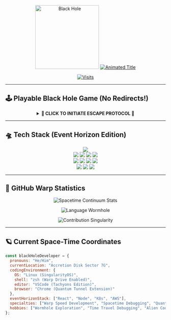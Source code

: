 <!-- ULTIMATE BLACK HOLE PROFILE README -->
<div align="center">
  <img src="https://media.giphy.com/media/3o7TKwxQkeW0ZI7P3W/giphy.gif" width="200" alt="Black Hole">

  <!-- Animated Title -->
  <a href="https://git.io/typing-svg">
    <img src="https://readme-typing-svg.demolab.com?font=Space+Mono&size=30&duration=3000&pause=1000&color=00FF00&center=true&vCenter=true&width=800&height=80&lines=%F0%9F%9A%80%F0%9F%92%AB+Somesh+Srichanadan+Sahoo+%F0%9F%92%AB%F0%9F%9A%80;Black+Hole+Resident+%7C+Full-Stack+Singularity+Engineer+%E2%98%9D%EF%B8%8F" alt="Animated Title">
  </a>

  <!-- Gravitational Pull Counter -->
  [![Visits](https://komarev.com/ghpvc/?username=yourusername&label=Space-Time+Distortions&color=00ff88&style=for-the-badge)](https://github.com/yourusername)
</div>

---

## 🕹️ **Playable Black Hole Game** (No Redirects!)
<div align="center">
  <details>
    <summary><b>🚨 CLICK TO INITIATE ESCAPE PROTOCOL 🚨</b></summary>
    <br/>
    
    ```diff
    + SYSTEM: You're trapped in the Event Horizon!
    ! WARNING: Spacetime curvature at 9000+
    ```
    
    ### **Game Instructions**:
    - Use the buttons below to navigate
    - Collect stars (⭐) to escape the black hole
    - Avoid asteroids (🌑) and space spiders (🕷️)
    
    ### **Game Status**:
    <div id="game-status">
      <p>Stars Collected: <span id="stars">0</span> ⭐</p>
      <p>Asteroids Avoided: <span id="asteroids">0</span> 🌑</p>
      <p>Space Spiders Defeated: <span id="spiders">0</span> 🕷️</p>
    </div>
    
    ### **Game Controls**:
    <button onclick="collectStar()">Collect Star ⭐</button>
    <button onclick="avoidAsteroid()">Avoid Asteroid 🌑</button>
    <button onclick="defeatSpider()">Defeat Spider 🕷️</button>
    
    ### **Game Animation**:
    <img src="https://media.giphy.com/media/xT0xeuOy2Fcl9vDGiA/giphy.gif" width="300" alt="Black Hole Animation">
  </details>
</div>

---

## 🛸 **Tech Stack** (Event Horizon Edition)
<p align="center">
  <!-- Frontend Section -->
  <img src="https://img.shields.io/badge/Frontend_Event_Horizon-React/React_Native-61DAFB?style=for-the-badge&logo=react&logoColor=black" />
  <br/>
  <img src="https://img.shields.io/badge/React-61DAFB?logo=react&logoColor=black&style=plastic"/>
  <img src="https://img.shields.io/badge/React_Native-09D3AC?logo=react&logoColor=white&style=plastic"/>
  <img src="https://img.shields.io/badge/Redux-764ABC?logo=redux&logoColor=white&style=plastic"/>
  
  <!-- Backend Section -->
  <img src="https://img.shields.io/badge/Backend_Singularity-Node/Express-90C53F?style=for-the-badge&logo=nodedotjs&logoColor=white" />
  <br/>
  <img src="https://img.shields.io/badge/Node.js-90C53F?logo=nodedotjs&logoColor=white&style=plastic"/>
  <img src="https://img.shields.io/badge/Express-000000?logo=express&logoColor=white&style=plastic"/>
  <img src="https://img.shields.io/badge/MongoDB-47A248?logo=mongodb&logoColor=white&style=plastic"/>
  
  <!-- DevOps Nebula -->
  <img src="https://img.shields.io/badge/DevOps_Nebula-K8s/AWS/Docker-326CE5?style=for-the-badge&logo=kubernetes&logoColor=white" />
  <br/>
  <img src="https://img.shields.io/badge/Kubernetes-326CE5?logo=kubernetes&logoColor=white&style=plastic"/>
  <img src="https://img.shields.io/badge/Docker-2496ED?logo=docker&logoColor=white&style=plastic"/>
  <img src="https://img.shields.io/badge/AWS-FF9900?logo=amazonaws&logoColor=white&style=plastic"/>
</p>

---

## 🌌 **GitHub Warp Statistics**
<div align="center">

  ![Spacetime Continuum Stats](https://github-readme-stats.vercel.app/api?username=yourusername&show_icons=true&theme=dark&title_color=00ff00&text_color=00ff99&bg_color=0d1117&include_all_commits=true&count_private=true)
  
  ![Language Wormhole](https://github-readme-stats.vercel.app/api/top-langs/?username=yourusername&layout=compact&theme=dark&title_color=00ff00&hide=html,css)

  ![Contribution Singularity](https://raw.githubusercontent.com/yourusername/yourusername/output/github-contribution-grid-snake-dark.svg)
</div>

---

## 🪐 **Current Space-Time Coordinates**
```javascript
const blackHoleDeveloper = {
  pronouns: "He/Him",
  currentLocation: "Accretion Disk Sector 7G",
  codingEnvironment: {
    OS: "Linux (SingularityOS)",
    shell: "zsh (Warp Drive Enabled)",
    editor: "VSCode (Tachyons Edition)",
    browser: "Chrome (Quantum Tunnel Extension)"
  },
  eventHorizonStack: ["React", "Node", "K8s", "AWS"],
  specialties: ["Warp Speed Development", "Spacetime Debugging", "Quantum CI/CD"],
  hobbies: ["Wormhole Exploration", "Time Travel Debugging", "Alien Code Reviews"]
};
